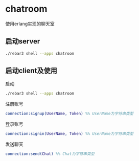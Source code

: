 # chatroom

使用erlang实现的聊天室

## 启动server

``` bash
./rebar3 shell --apps chatroom
```

## 启动client及使用

启动

``` bash
./rebar3 shell --apps chatroom
```

注册账号

``` erlang
connection:signup(UserName, Token) %% UserName为字符串类型
```

登录账号

``` erlang
connection:signin(UserName, Token) %% UserName为字符串类型
```

发送聊天

``` erlang
connection:send(Chat) %% Chat为字符串类型
```